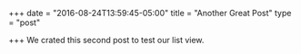 +++
date = "2016-08-24T13:59:45-05:00"
title = "Another Great Post"
type = "post"

+++
We crated this second post to test our list view.
